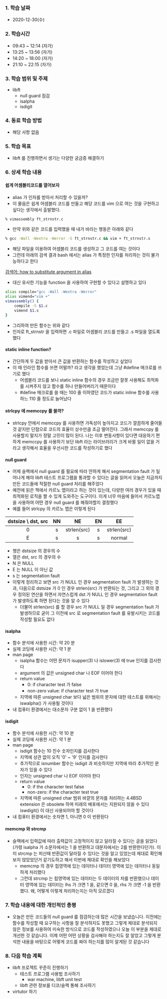 ### 1. 학습 날짜

- 2020-12-30(수)

### 2. 학습시간

- 09:43 ~ 12:14 (자가)
- 13:25 ~ 13:56 (자가)
- 14:20 ~ 18:00 (자가)
- 21:10 ~ 22:15 (자가)

### 3. 학습 범위 및 주제

- libft
  - null guard 점검
  - isalpha
  - isdigit

### 4. 동료 학습 방법

- 해당 사항 없음

### 5. 학습 목표

- libft 를 진행하면서 생기는 다양한 궁금증 해결하기

### 6. 상세 학습 내용

#### 쉽게 어셈블리코드를 열어보자

- alias 가 인자를 받아서 처리할 수 있을까?
- 이 물음은 쉽게 어셈블리 코드를 만들고 해당 코드를 vim 으로 여는 것을 구현하고 싶다는 생각에서 출발했다.

```zsh
% vimassembly ft_strnstr.c
```

- 만약 위와 같은 코드를 입력했을 때 내가 바라는 행동은 아래와 같다

```zsh
% gcc -Wall -Wextra -Werror -S ft_strnstr.c && vim + ft_strnstr.s
```

- 해당 파일을 이용하여 어셈블리 코드를 생성하고 그 코드를 여는 것이다
- 그런데 아래의 검색 결과 bash 에서는 alias 가 특정한 인자를 처리하는 것이 불가능하다고 한다

[검색어: how to substitute argument in alias](https://stackoverflow.com/questions/7131670/make-a-bash-alias-that-takes-a-parameter)

- 대신 유사한 기능을 function 을 사용하여 구현할 수 있다고 설명하고 있다

```zsh
alias compile="gcc -Wall -Wextra -Werror"
alias vimend="vim +"
vimassembly() {
    compile -S $1.c
    vimend $1.s
}
```

- 그리하여 만든 함수는 위와 같다
- 인자로 ft\_strnstr 을 입력하면 .c 파일로 어셈블리 코드를 만들고 .s 파일을 열도록 했다

#### static inline function?

- 간단하게 두 값을 받아서 큰 값을 반환하는 함수를 작성하고 싶었다
- 이 때 인라인 함수를 쓰면 어떨까? 라고 생각을 했었는데 그냥 #define 매크로를 쓰기로 했다
  - 어셈블리 코드를 보니 static inline 함수의 경우 조금만 잘못 사용해도 최적화를 시켜주지 않고 함수를 하나 만들어버리기 때문이다
  - #define 매크로를 쓸 때는 100 줄 이하였던 코드가 static inline 함수를 사용하느 110 줄 정도로 늘어났다

#### strlcpy 에 memccpy 를 쓸까?

- strlcpy 안에서 memccpy 를 사용하면 가독성이 높아지고 코드가 깔끔하게 줄어들 것 같지만 단점으로 코드의 효율이 상수만큼 조금 떨어진다. 그래서 memccpy 를 사용할지 말지가 정말 고민이 많이 된다. 나는 이후 변동사항이 있다면 대응하기 편하게 memccpy 를 사용하기 보단 libft 라는 라이브러리가 크게 바뀔 일이 없을 거라고 생각해서 효율을 우선시한 코드를 작성하기로 했다

#### null guard

- 어제 슬랙에서 null guard 를 필요에 따라 안하게 해서 segmentation fault 가 일어나게 해야 libft 테스트 프로그램을 통과할 수 있다는 글을 읽어서 오늘은 지금까지 만든 코드들에 적절한 null guard 처리를 해주었다
- 예전에 읽은 책에서 카르노 맵이라고 하는 것이 있는데, 다양한 여러 경우가 있을 때 최적화된 로직을 짤 수 있게 도와주는 도구이다. 이게 너무 마음에 들어서 카르노맵을 사용하여 어떤 경우 null guard 를 해줘야할지 결정했다
- 예를 들어 strlcpy 의 카르노 맵은 이렇게 된다

|dstsize \\ dst, src|NN|NE|EN|EE|
|:--:|:--:|:--:|:--:|:--:|
|0|s|strlen(src)|s|strlen(src)|
|E|s|s|s|normal|

- 행은 dstsize 의 경우의 수
- 열은 dst, src 의 경우의 수
- N 은 NULL
- E 는 NULL 이 아닌 값
- s 는 segmentation fault
- 이렇게 정리하고 보면 src 가 NULL 인 경우 segmentation fault 가 발생하는 것과, 다음으로 dstsize 가 0 인 경우 strlen(src) 가 반환되는 것, 그리고 그 외의 경우 정의된 연산을 하면서 자연스럽게 dst 가 NULL 인 경우 segmentation fault 가 발생하도록 하면 된다는 것을 알 수 있다
  - 더불어 strlen(src) 를 할 경우 src 가 NULL 일 경우 segmentation fault 가 발생하므로 굳이 그 이전에 src 로 segmentation fault 를 유발시키는 코드를 작성할 필요도 없다

#### isalpha

- 함수 분석에 사용한 시간: 약 20 분
- 실제 코딩에 사용한 시간: 약 1 분
- man page
  - isalpha 함수는 어떤 문자가 isupper(3) 나 islower(3) 에 true 인지를 검사한다
  - argument 의 값은 unsigned char 나 EOF 이어야 한다
  - return value
    - 0: if character test 가 false
	- non-zero value: if character test 가 true
  - 지역에 따른 unsigned char 보다 넓은 범위의 문자에 대한 테스트를 위해서는 iswalpha() 가 사용될 것이다
- 내 컴퓨터 환경에서는 대소문자 구분 없이 1 을 반환했다

#### isdigit

- 함수 분석에 사용한 시간: 약 10 분
- 실제 코딩에 사용한 시간: 약 1 분
- man page
  - isdigit 함수는 10 진수 숫자인지를 검사한다
  - 지역에 상관 없이 오직 '0' ~ '9' 인지를 검사한다
  - 추가적으로 isnumber 함수는 isdigit 과 비슷하지만 지역에 따라 추가적인 문자가 있을 수 있다
  - 인자는 unsigned char 나 EOF 이어야 한다
  - return value
    - 0: if the character test false
	- non-zero: if the character test true
  - 지역에 따른 unsigned char 범위 바깥의 문자를 처리하는 4.4BSD extension 은 obsolete 하며 미래의 배포에서는 지원되지 않을 수 있다 iswdigit() 이 대신 사용되어야 할 것이다
- 내 컴퓨터 환경에서는 숫자면 1, 아니면 0 이 반환된다

#### memcmp 와 strcmp

- 슬랙에서 입력값에 따라 출력값이 고정적이지 않고 달라질 수 있다는 글을 읽었다 (가령 isalpha 가 소문자에서는 1 을 반환하고 대문자에서는 2를 반환한다던가). 이미 strcmp 는 피신때 반환값이 달라질 수 있다는 것을 알고 있었는데 제대로 확인해보지 않았었던거 같기도하고 해서 이번에 제대로 확인을 해보았다
  - memcmp 의 경우 힙영역에 있는 데이터나 데이터 영역에 있는 데이터나 동일하게 처리했다
  - 그런데 strcmp 는 힙영역에 있는 데이터는 두 데이터의 차를 반환했으나 데이터 영역에 있는 데이터는 lhs 가 크면 1 을, 같으면 0 을, rhs 가 크면 -1 을 반환했다. 왜, 어떻게 이렇게 처리하는지는 아직 모르겠다

### 7. 학습 내용에 대한 개인적인 총평

- 오늘은 만든 코드들의 null guard 를 점검하는데 많은 시간을 보냈습니다. 이전에는 함수를 작성할 때 요구하는 사항을 잘 분석하지도 못했고 그렇게 제대로 분석되지 않은 정보를 사용하여 미숙한 방식으로 코드를 작성하였으나 오늘 이 부분을 제대로 개선한 것 같습니다. 이제 어떤 어떤 상황을 검사해야 하는지도 잘 알았고 그렇게 분석한 내용을 바탕으로 어떻게 코드를 짜야 하는지를 많이 알게된 것 같습니다

### 8. 다음 학습 계획

- libft 프로젝트 꾸준히 진행하기
  - 테스트 프로그램 사용법 조사하기
    - war machine, libft unit test
  - libft 관련 정보를 디코/슬랙 통해 조사하기
- virtutor 하기
